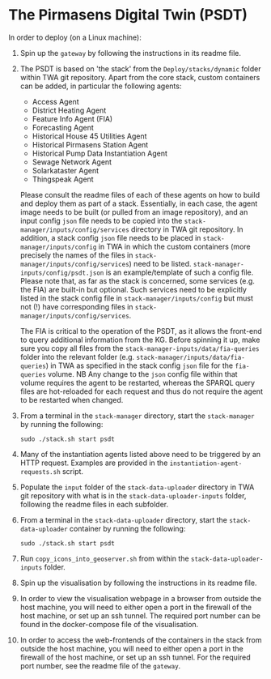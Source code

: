 # The Pirmasens Digital Twin (PSDT)

In order to deploy (on a Linux machine):

1. Spin up the `gateway` by following the instructions in its readme file.

2. The PSDT is based on 'the stack' from the `Deploy/stacks/dynamic` folder within TWA git repository. Apart from the core stack, custom containers can be added, in particular the following agents:
   - Access Agent
   - District Heating Agent
   - Feature Info Agent (FIA)
   - Forecasting Agent
   - Historical House 45 Utilities Agent
   - Historical Pirmasens Station Agent
   - Historical Pump Data Instantiation Agent
   - Sewage Network Agent
   - Solarkataster Agent
   - Thingspeak Agent

   Please consult the readme files of each of these agents on how to build and deploy them as part of a stack. Essentially, in each case, the agent image needs to be built (or pulled from an image repository), and an input config `json` file needs to be copied into the `stack-manager/inputs/config/services` directory in TWA git repository. In addition, a stack config `json` file needs to be placed in `stack-manager/inputs/config` in TWA in which the custom containers (more precisely the names of the files in `stack-manager/inputs/config/services`) need to be listed. `stack-manager-inputs/config/psdt.json` is an example/template of such a config file. Please note that, as far as the stack is concerned, some services (e.g. the FIA) are built-in but optional. Such services need to be explicitly listed in the stack config file in `stack-manager/inputs/config` but must not (!) have corresponding files in `stack-manager/inputs/config/services`.

   The FIA is critical to the operation of the PSDT, as it allows the front-end to query additional information from the KG. Before spinning it up, make sure you copy all files from the `stack-manager-inputs/data/fia-queries` folder into the relevant folder (e.g. `stack-manager/inputs/data/fia-queries`) in TWA as specified in the stack config `json` file for the `fia-queries` volume. NB Any change to the `json` config file within that volume requires the agent to be restarted, whereas the SPARQL query files are hot-reloaded for each request and thus do not require the agent to be restarted when changed.

3. From a terminal in the `stack-manager` directory, start the `stack-manager` by running the following:
    ```console
    sudo ./stack.sh start psdt
    ```

4. Many of the instantiation agents listed above need to be triggered by an HTTP request. Examples are provided in the `instantiation-agent-requests.sh` script.

5. Populate the `input` folder of the `stack-data-uploader` directory in TWA git repository with what is in the `stack-data-uploader-inputs` folder, following the readme files in each subfolder.

6. From a terminal in the `stack-data-uploader` directory, start the `stack-data-uploader` container by running the following:
    ```console
    sudo ./stack.sh start psdt
    ```

7. Run `copy_icons_into_geoserver.sh` from within the `stack-data-uploader-inputs` folder.

8. Spin up the visualisation by following the instructions in its readme file.

9. In order to view the visualisation webpage in a browser from outside the host machine, you will need to either open a port in the firewall of the host machine, or set up an ssh tunnel. The required port number can be found in the docker-compose file of the visualisation.

10. In order to access the web-frontends of the containers in the stack from outside the host machine, you will need to either open a port in the firewall of the host machine, or set up an ssh tunnel. For the required port number, see the readme file of the `gateway`.

